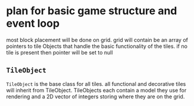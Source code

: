 # plan for basic game structure and event loop

most block placement will be done on grid. grid will contain be an array of pointers to tile Objects that handle the basic functionality of the tiles. if no tile is present then pointer will be set to null

## `TileObject`

`TileObject` is the base class for all tiles. all functional and decorative tiles will inherit from TileObject. TileObjects each contain a model they use for rendering and a 2D vector of integers storing where they are on the grid. 